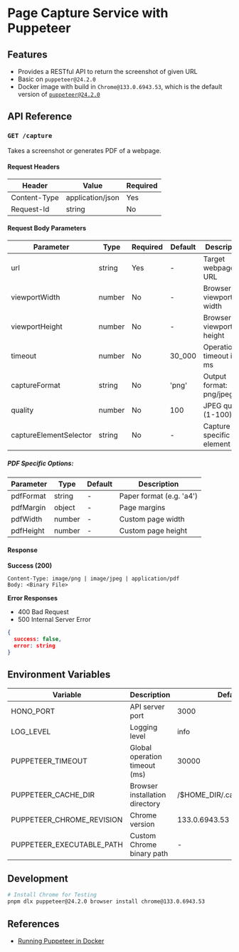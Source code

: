 # Page Capture Service with Puppeteer

## Features

- Provides a RESTful API to return the screenshot of given URL
- Basic on `puppeteer@24.2.0`
- Docker image with build in `Chrome@133.0.6943.53`, which is the default version of [`puppeteer@24.2.0`](https://github.com/puppeteer/puppeteer/blob/puppeteer-v24.2.0/packages/puppeteer-core/src/revisions.ts)

## API Reference

### `GET /capture`

Takes a screenshot or generates PDF of a webpage.

#### Request Headers

| Header       | Value            | Required |
| ------------ | ---------------- | -------- |
| Content-Type | application/json | Yes      |
| Request-Id   | string           | No       |

#### Request Body Parameters

| Parameter              | Type   | Required | Default | Description                 |
| ---------------------- | ------ | -------- | ------- | --------------------------- |
| url                    | string | Yes      | -       | Target webpage URL          |
| viewportWidth          | number | No       | -       | Browser viewport width      |
| viewportHeight         | number | No       | -       | Browser viewport height     |
| timeout                | number | No       | 30_000  | Operation timeout in ms     |
| captureFormat          | string | No       | 'png'   | Output format: png/jpeg/pdf |
| quality                | number | No       | 100     | JPEG quality (1-100)        |
| captureElementSelector | string | No       | -       | Capture specific element    |

##### PDF Specific Options:

| Parameter | Type   | Default | Description              |
| --------- | ------ | ------- | ------------------------ |
| pdfFormat | string | -       | Paper format (e.g. 'a4') |
| pdfMargin | object | -       | Page margins             |
| pdfWidth  | number | -       | Custom page width        |
| pdfHeight | number | -       | Custom page height       |

#### Response

**Success (200)**

```http
Content-Type: image/png | image/jpeg | application/pdf
Body: <Binary File>
```

**Error Responses**

- 400 Bad Request
- 500 Internal Server Error

```json
{
  success: false,
  error: string
}
```

## Environment Variables

| Variable                  | Description                    | Default                     |
| ------------------------- | ------------------------------ | --------------------------- |
| HONO_PORT                 | API server port                | 3000                        |
| LOG_LEVEL                 | Logging level                  | info                        |
| PUPPETEER_TIMEOUT         | Global operation timeout (ms)  | 30000                       |
| PUPPETEER_CACHE_DIR       | Browser installation directory | /$HOME_DIR/.cache/puppeteer |
| PUPPETEER_CHROME_REVISION | Chrome version                 | 133.0.6943.53               |
| PUPPETEER_EXECUTABLE_PATH | Custom Chrome binary path      | -                           |

## Development

```bash
# Install Chrome for Testing
pnpm dlx puppeteer@24.2.0 browser install chrome@133.0.6943.53
```

## References

- [Running Puppeteer in Docker](https://pptr.dev/guides/docker)

